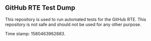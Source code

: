 ## GitHub RTE Test Dump

This repository is used to run automated tests for the GitHub RTE.
This repository is not safe and should not be used for any other purpose.

Time stamp: 1580463962883.
